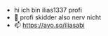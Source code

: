 
- hi ich bin ilias1337 profi 
- 💞️ profi skidder also nerv nicht 
- 📫 https://ayo.so/iliasabi

<!---
ilias1337/ilias1337 is a ✨ special ✨ repository because its `README.md` (this file) appears on your GitHub profile.
You can click the Preview link to take a look at your changes.
--->
